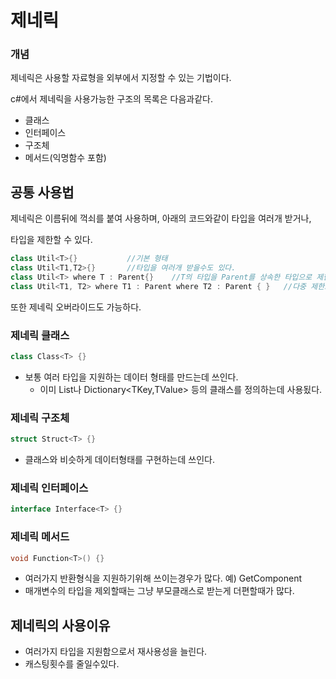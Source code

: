 # 제네릭

### 개념

제네릭은 사용할 자료형을 외부에서 지정할 수 있는 기법이다.

c#에서 제네릭을 사용가능한 구조의 목록은 다음과같다.

- 클래스
- 인터페이스
- 구조체
- 메서드(익명함수 포함)

## 공통 사용법

제네릭은 이름뒤에 꺽쇠를 붙여 사용하며, 아래의 코드와같이 타입을 여러개 받거나,

타입을 제한할 수 있다.

```csharp
class Util<T>{}           //기본 형태
class Util<T1,T2>{}       //타입을 여러개 받을수도 있다.
class Util<T> where T : Parent{}    //T의 타입을 Parent를 상속한 타입으로 제한
class Util<T1, T2> where T1 : Parent where T2 : Parent { }   //다중 제한도 가능하다.
```

또한 제네릭 오버라이드도 가능하다.

### 제네릭 클래스

```csharp
class Class<T> {}
```

- 보통 여러 타입을 지원하는 데이터 형태를 만드는데 쓰인다.
    - 이미 List<T>나 Dictionary<TKey,TValue> 등의 클래스를 정의하는데 사용됬다.

### 제네릭 구조체

```csharp
struct Struct<T> {}
```

- 클래스와 비슷하게 데이터형태를 구현하는데 쓰인다.

### 제네릭 인터페이스

```csharp
interface Interface<T> {}
```

### 제네릭 메서드

```csharp
void Function<T>() {}
```

- 여러가지 반환형식을 지원하기위해 쓰이는경우가 많다. 예) GetComponent
- 매개변수의 타입을 제외할때는 그냥 부모클래스로 받는게 더편할때가 많다.

## 제네릭의 사용이유

- 여러가지 타입을 지원함으로서 재사용성을 늘린다.
- 캐스팅횟수를 줄일수있다.
